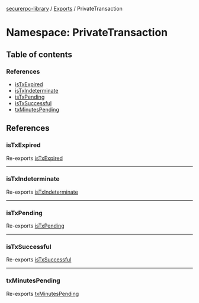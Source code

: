 [securerpc-library](../README.md) / [Exports](../modules.md) / PrivateTransaction

# Namespace: PrivateTransaction

## Table of contents

### References

- [isTxExpired](PrivateTransaction.md#istxexpired)
- [isTxIndeterminate](PrivateTransaction.md#istxindeterminate)
- [isTxPending](PrivateTransaction.md#istxpending)
- [isTxSuccessful](PrivateTransaction.md#istxsuccessful)
- [txMinutesPending](PrivateTransaction.md#txminutespending)

## References

### isTxExpired

Re-exports [isTxExpired](../modules.md#istxexpired)

___

### isTxIndeterminate

Re-exports [isTxIndeterminate](../modules.md#istxindeterminate)

___

### isTxPending

Re-exports [isTxPending](../modules.md#istxpending)

___

### isTxSuccessful

Re-exports [isTxSuccessful](../modules.md#istxsuccessful)

___

### txMinutesPending

Re-exports [txMinutesPending](../modules.md#txminutespending)

